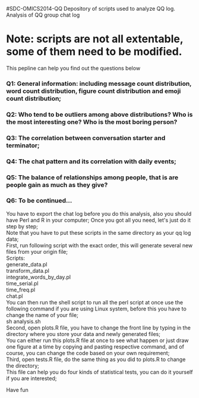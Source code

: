 #SDC-OMICS2014-QQ
Depository of scripts used to analyze QQ log.
Analysis of QQ group chat log
# Note: scripts are not all extentable, some of them need to be modified.
This pepline can help you find out the questions below
### Q1: General information: including message count distribution, word count distribution, figure count distribution and emoji count distribution;
### Q2: Who tend to be outliers among above distributions? Who is the most interesting one? Who is the most boring person?
### Q3: The correlation between conversation starter and terminator;
### Q4: The chat pattern and its correlation with daily events;
### Q5: The balance of relationships among people, that is are people gain as much as they give?
### Q6: To be continued...

You have to export the chat log before you do this analysis, also you should have Perl and R in your computer;
Once you got all you need, let's just do it step by step;  
Note that you have to put these scripts in the same directory as your qq log data;  
First, run following script with the exact order, this will generate several new files from your origin file;  
Scripts:  
generate_data.pl  
transform_data.pl  
integrate_words_by_day.pl  
time_serial.pl  
time_freq.pl  
chat.pl  
You can then run the shell script to run all the perl script at once use the following command if you are using Linux system, before this you have to change the name of your file;  
sh analysis.sh  
Second, open plots.R file, you have to change the front line by typing in the directory where you store your data and newly generated files;  
You can either run this plots.R file at once to see what happen or just draw one figure at a time by copying and pasting respective command, and of course, you can change the code based on your own requirement;  
Third, open tests.R file, do the same thing as you did to plots.R to change the directory;  
This file can help you do four kinds of statistical tests, you can do it yourself if you are interested;  
  
Have fun
